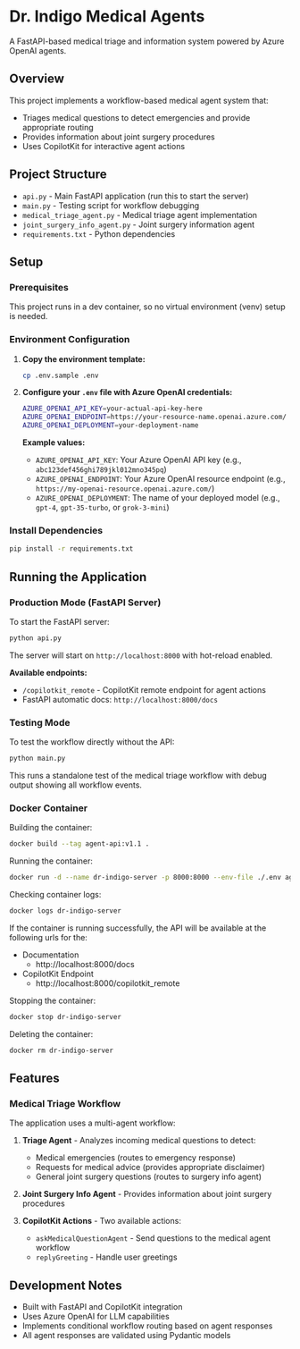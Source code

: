 # Dr. Indigo Medical Agents

A FastAPI-based medical triage and information system powered by Azure OpenAI agents.

## Overview

This project implements a workflow-based medical agent system that:
- Triages medical questions to detect emergencies and provide appropriate routing
- Provides information about joint surgery procedures
- Uses CopilotKit for interactive agent actions

## Project Structure

- `api.py` - Main FastAPI application (run this to start the server)
- `main.py` - Testing script for workflow debugging
- `medical_triage_agent.py` - Medical triage agent implementation
- `joint_surgery_info_agent.py` - Joint surgery information agent
- `requirements.txt` - Python dependencies

## Setup

### Prerequisites

This project runs in a dev container, so no virtual environment (venv) setup is needed.

### Environment Configuration

1. **Copy the environment template:**
   ```bash
   cp .env.sample .env
   ```

2. **Configure your `.env` file with Azure OpenAI credentials:**

   ```bash
   AZURE_OPENAI_API_KEY=your-actual-api-key-here
   AZURE_OPENAI_ENDPOINT=https://your-resource-name.openai.azure.com/
   AZURE_OPENAI_DEPLOYMENT=your-deployment-name
   ```

   **Example values:**
   - `AZURE_OPENAI_API_KEY`: Your Azure OpenAI API key (e.g., `abc123def456ghi789jkl012mno345pq`)
   - `AZURE_OPENAI_ENDPOINT`: Your Azure OpenAI resource endpoint (e.g., `https://my-openai-resource.openai.azure.com/`)
   - `AZURE_OPENAI_DEPLOYMENT`: The name of your deployed model (e.g., `gpt-4`, `gpt-35-turbo`, or `grok-3-mini`)

### Install Dependencies

```bash
pip install -r requirements.txt
```

## Running the Application

### Production Mode (FastAPI Server)

To start the FastAPI server:

```bash
python api.py
```

The server will start on `http://localhost:8000` with hot-reload enabled.

**Available endpoints:**
- `/copilotkit_remote` - CopilotKit remote endpoint for agent actions
- FastAPI automatic docs: `http://localhost:8000/docs`

### Testing Mode

To test the workflow directly without the API:

```bash
python main.py
```
This runs a standalone test of the medical triage workflow with debug output showing all workflow events.

### Docker Container

Building the container:
```bash
docker build --tag agent-api:v1.1 . 
```

Running the container:
```bash
docker run -d --name dr-indigo-server -p 8000:8000 --env-file ./.env agent-api:v1.2 
```
Checking container logs: 
```bash
docker logs dr-indigo-server
```
If the container is running successfully, the API will be available at the following urls for the: 
- Documentation
  - http://localhost:8000/docs
- CopilotKit Endpoint
  - http://localhost:8000/copilotkit_remote


Stopping the container:
```bash
docker stop dr-indigo-server
```
Deleting the container:
```bash
docker rm dr-indigo-server
```

## Features

### Medical Triage Workflow

The application uses a multi-agent workflow:

1. **Triage Agent** - Analyzes incoming medical questions to detect:
   - Medical emergencies (routes to emergency response)
   - Requests for medical advice (provides appropriate disclaimer)
   - General joint surgery questions (routes to surgery info agent)

2. **Joint Surgery Info Agent** - Provides information about joint surgery procedures

3. **CopilotKit Actions** - Two available actions:
   - `askMedicalQuestionAgent` - Send questions to the medical agent workflow
   - `replyGreeting` - Handle user greetings

## Development Notes

- Built with FastAPI and CopilotKit integration
- Uses Azure OpenAI for LLM capabilities
- Implements conditional workflow routing based on agent responses
- All agent responses are validated using Pydantic models